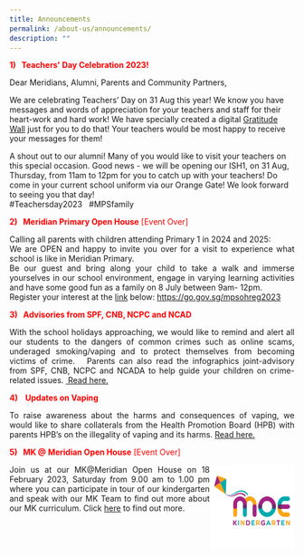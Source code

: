 ```yaml
---
title: Announcements
permalink: /about-us/announcements/
description: ""
---
```

<p style="color:red;"><strong>1)&nbsp; &nbsp;Teachers' Day Celebration 2023!</strong></p>

<p align="justify">Dear Meridians, Alumni, Parents and Community Partners,

We are celebrating Teachers’ Day on 31 Aug this year! We know you have messages and words of appreciation for your teachers and staff for their heart-work and hard work! We have specially created a digital <a href="https://go.gov.sg/teachersday2023">Gratitude Wall</a> just for you to do that! Your teachers would be most happy to receive your messages for them!

A shout out to our alumni! Many of you would like to visit your teachers on this special occasion. Good news - we will be opening our ISH1, on 31 Aug, Thursday, from 11am to 12pm for you to catch up with your teachers! Do come in your current school uniform via our Orange Gate! We look forward to seeing you that day! <br>#Teachersday2023 &nbsp; #MPSfamily</p>

<p style="color:red;"><strong>2)&nbsp; &nbsp;Meridian Primary Open House</strong> [Event Over]</p>

<p align="justify">   Calling all parents with children attending Primary 1 in 2024 and 2025:<br>
We are OPEN and happy to invite you over for a visit to experience what school is like in Meridian Primary.<br>Be our guest and bring along your child to take a walk and immerse yourselves in our school environment, engage in varying learning activities and have some good fun as a family on 8 July between 9am- 12pm. <br>Register your interest at the <a href="https://form.gov.sg/64227025b69f640012ffd9b6">link</a> below: 
<a href="https://go.gov.sg/mpsohreg2023">https://go.gov.sg/mpsohreg2023</a>
</p>


<p style="color:red;"><strong>3)&nbsp; &nbsp;Advisories from SPF, CNB, NCPC and NCAD</strong></p>

<p align="justify">With the school holidays approaching, we would like to remind and alert all our students to the dangers of common crimes such as online scams, underaged smoking/vaping and to protect themselves from becoming victims of crime.&nbsp;&nbsp; Parents can also read the infographics joint-advisory from SPF, CNB, NCPC and NCADA to help guide your children on crime-related issues.&nbsp;<a href="https://www.meridianpri.moe.edu.sg/communications/resources-for-parents/resources-for-parents/"> Read here.</a>
</p>


<p style="color:red;"><strong>4)&nbsp; &nbsp;   Updates on Vaping</strong></p>

<p align="justify"> To raise awareness about the harms and consequences of vaping, we would like to share collaterals from the Health Promotion Board (HPB) with parents HPB’s on the illegality of vaping and its harms. <a href="https://www.meridianpri.moe.edu.sg/communications/resources-for-parents/resources-for-parents/">Read here.</a>
</p>

<p style="color:red;"><strong>5)&nbsp; &nbsp;MK @ Meridian Open House</strong> [Event Over]</p>
<img src="/images/MK@Meridian/MK%20Logo.png" style="width:150px;height:150px;float:right">

<p align="justify">Join us at our MK@Meridian Open House on 18 February 2023, Saturday from 9.00 am to 1.00 pm where you can participate in tour of our kindergarten and speak with our MK Team to find out more about our MK curriculum. Click <a href="https://www.meridianpri.moe.edu.sg/mk-at-meridian/announcements/">here</a> to find out more.</p>


